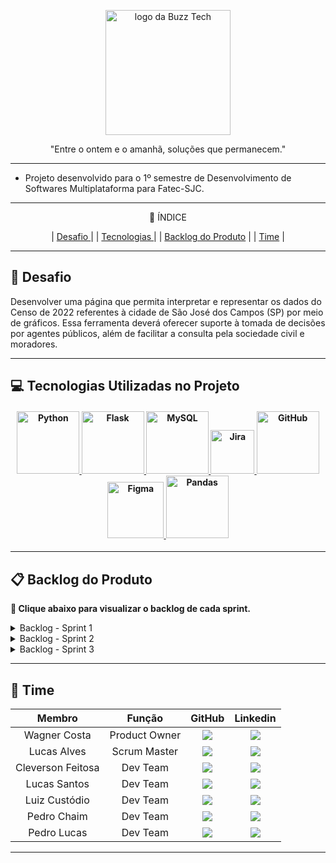 
<p align="center">
      <img src="https://github.com/user-attachments/assets/6a2c0103-81cb-4431-81b9-643b9f40add8" alt="logo da Buzz Tech" width="200">
      <p align="center">"Entre o ontem e o amanhã, soluções que permanecem."</p>

---

- Projeto desenvolvido para o 1º semestre de Desenvolvimento de Softwares Multiplataforma para Fatec-SJC.

---
<p align="center"> 📑 ÍNDICE </p>
<p align="center">   
  | <a href="#desafio"> Desafio <a/> |
  | <a href="#tecnologias"> Tecnologias <a/> |
  | <a href="#backlog"> Backlog do Produto</a> |
  | <a href="#time"> Time</a> |
  
</p>

---

## 🏅 Desafio <a id="desafio"></a>

Desenvolver uma página que permita interpretar e representar os dados do Censo de 2022 referentes à cidade de São José dos Campos (SP) por meio de gráficos. Essa ferramenta deverá oferecer suporte à tomada de decisões por agentes públicos, além de facilitar a consulta pela sociedade civil e moradores. 

---

## 💻 Tecnologias Utilizadas no Projeto <a id="tecnologias"></a>

<h4 align="center">
<a href="https://www.python.org" target="_blank" rel="">
  <img src="https://img.shields.io/badge/Python-3776AB?style=flat&logo=python&logoColor=white" alt="Python" width="100px">
</a>
<a href="https://flask.palletsprojects.com" target="_blank" rel="">
  <img src="https://img.shields.io/badge/Flask-000000?style=flat&logo=flask&logoColor=white" alt="Flask" width="100px">
</a>
<a href="https://www.mysql.com" target="_blank" rel="">
  <img src="https://img.shields.io/badge/MySQL-4479A1?style=flat&logo=mysql&logoColor=white" alt="MySQL" width="100px">
</a>
<a href="https://www.atlassian.com/software/jira" target="_blank" rel="">
  <img src="https://img.shields.io/badge/Jira-0052CC?style=flat&logo=jira&logoColor=white" alt="Jira" width="70px">
</a>
<a href="https://github.com" target="_blank" rel="">
  <img src="https://img.shields.io/badge/GitHub-181717?style=flat&logo=github&logoColor=white" alt="GitHub" width="100px">
</a>
<a href="https://www.figma.com" target="_blank" rel="">
  <img src="https://img.shields.io/badge/Figma-F24E1E?style=flat&logo=figma&logoColor=white" alt="Figma" width="90px">
</a>
<a href="https://pandas.pydata.org" target="_blank" rel="">
  <img src="https://img.shields.io/badge/Pandas-150458?style=flat&logo=pandas&logoColor=white" alt="Pandas" width="100px">
</a>
</h4>

---

## 📋 Backlog do Produto <a id="backlog"></a>
**:link: Clique abaixo para visualizar o backlog de cada sprint.**
<details>
<summary> Backlog - Sprint 1 </summary>
<div align="center">
<br>

| Rank |   Título   |   Prioridade   |   User Stories   |   Estimativa   | 
| --- | --- | --- | --- | 
| 1 | ALTA | Criação do site | Como secretário municipal de planejamento urbano, quero um site para planejar a melhor distribuição dos recursos financeiros a cada região. | 8 |
| 2 | ALTA | Painéis de dados | Como secretário municipal de planejamento urbano, quero que painéis de dados para planejar a melhor distribuição dos recursos financeiros a cada região. | 6 |
| 3 | MÉDIA | Filtro por região | Como secretário municipal de planejamento urbano, quero painéis com filtros por região para planejar a melhor distribuição dos recursos financeiros a cada região. | 6 |

</details>
<details>
<summary> Backlog - Sprint 2 </summary>
<div align="center">
<br>
      
| Rank | Título | Prioridade | User Stories | Estimativa | 
| --- | --- | --- | --- | 
| 4 | MÉDIA | Filtro por faixa etária | Como secretário municipal de planejamento urbano, quero painéis com filtros por faixa etária para planejar a melhor distribuição dos recursos financeiros a cada região. | 8 |
| 5 | MÉDIA | Mensurar população idosa | Como secretário municipal de planejamento urbano, quero gráficos dinâmicos para mensurar a demanda de atendimento à população idosa, para ampliar as unidades especializadas no atendimento geriátrico. | 8 |
| 6 | MÉDIA | Mensurar população infantil | Como secretário municipal de planejamento urbano, quero painéis mensurando a demanda infantil, para construir creches em regiões com crescimento populacional infantil. | 6 |

</details>
<details>
<summary> Backlog - Sprint 3 </summary>
<div align="center">
<br>

| Rank | Título | Prioridade | User Stories | Estimativa | 
| --- | --- | --- | --- | 
| 7 | MÉDIA | Mensurar região com maior crescimento populacional | Como secretário municipal de planejamento urbano, quero gráficos dinâmicos mensurando as regiões com maior crescimento populacional, para ampliar os horários e linhas de transporte público nos bairros que mais necessitam. | 6 |
</details>

---

## 👷 Time <a id="time"></a>

| Membro | Função | GitHub | Linkedin |
|:------:|:------:|:------:|:--------:|
|Wagner Costa | Product Owner | <a href="https://github.com/Costa-Wagner"><img src="https://img.shields.io/badge/GitHub-100000?style=for-the-badge&logo=github&logoColor=white"></a> | <a href="https://www.linkedin.com/in/wagner-costa-391b0726/"><img src="https://img.shields.io/badge/LinkedIn-0077B5?style=for-the-badge&logo=linkedin&logoColor=white"> |
|Lucas Alves | Scrum Master | <a href="https://github.com/LuccasLukaDev"><img src="https://img.shields.io/badge/GitHub-100000?style=for-the-badge&logo=github&logoColor=white"></a> | <a href="https://www.linkedin.com/in/lucas-da-silva-alves-18852b2b3"><img src="https://img.shields.io/badge/LinkedIn-0077B5?style=for-the-badge&logo=linkedin&logoColor=white"> |
|Cleverson Feitosa | Dev Team | <a href="https://github.com/"><img src="https://img.shields.io/badge/GitHub-100000?style=for-the-badge&logo=github&logoColor=white"></a> | <a href="https://www.linkedin.com/in/"><img src="https://img.shields.io/badge/LinkedIn-0077B5?style=for-the-badge&logo=linkedin&logoColor=white"> |
|Lucas Santos | Dev Team | <a href="https://github.com/tirolasca"><img src="https://img.shields.io/badge/GitHub-100000?style=for-the-badge&logo=github&logoColor=white"></a> | <a href="https://www.linkedin.com/in/lucas-santostec/"><img src="https://img.shields.io/badge/LinkedIn-0077B5?style=for-the-badge&logo=linkedin&logoColor=white"> |
|Luiz Custódio | Dev Team | <a href="https://github.com/lpc-dev-git"><img src="https://img.shields.io/badge/GitHub-100000?style=for-the-badge&logo=github&logoColor=white"></a> | <a href="https://www.linkedin.com/in/"><img src="https://img.shields.io/badge/LinkedIn-0077B5?style=for-the-badge&logo=linkedin&logoColor=white"> |
|Pedro Chaim | Dev Team | <a href="https://github.com/Spockchaim"><img src="https://img.shields.io/badge/GitHub-100000?style=for-the-badge&logo=github&logoColor=white"></a> | <a href="https://www.linkedin.com/in/pedrochaim"><img src="https://img.shields.io/badge/LinkedIn-0077B5?style=for-the-badge&logo=linkedin&logoColor=white"> |
|Pedro Lucas | Dev Team | <a href="https://github.com/pedrodevroot"><img src="https://img.shields.io/badge/GitHub-100000?style=for-the-badge&logo=github&logoColor=white"></a> | <a href="https://www.linkedin.com/in/pedro-lucas-76870237b/"><img src="https://img.shields.io/badge/LinkedIn-0077B5?style=for-the-badge&logo=linkedin&logoColor=white"> |

---

